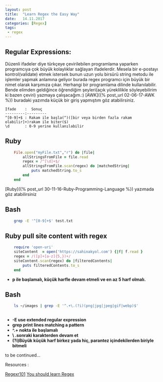 ```yaml
---
layout: post
title:  "Learn Regex the Easy Way"
date:   14.11.2017
categories: [Regex]
tags: 
 - regex
---
```


## Regular Expressions: 
Düzenli ifadeler diye türkçeye çevirilebilen programlama yaparken programcıya çok büyük kolaylıklar sağlayan ifadelerdir.
Mesela bir e-postayı kontrol(validate) etmek istersek bunun uzun yolu birsürü string metodu ile işlemler yapmak anlamına geliyor burada regex programcı için büyük bir nimet olarak karşımıza çıkar.
Herhangi bir programlama dilinde kullanılabilir.
Bende elimden geldiğince öğrendiğim şeyleri(açık yüreklilikle söyleyebilirim ki bazen çeviri) yazmaya çalışacağım.:)
[AWK]({% post_url 02-06-17-AWK %}) buradaki yazımda küçük bir giriş yapmıştım göz atabilirsiniz.

    Ifade    :  Sonuç
    ---------:---------
    ^[0-9]+$ : Rakam ile başla(^)([bir veya birden fazla rakam olabilir]+)rakam ile biter($)
    \d       : 0-9 yerine kullanılabilir

## Ruby
```ruby
    File.open("myFile.txt","r") do |file|
        allStringsFromFile = file.read
        regex = /^[\d]+$/
        allStringsFromFile.scan(regex) do |matchedString|
            puts matchedString.to_s
        end
    end
```
[Ruby]({% post_url 30-11-16-Ruby-Programming-Language %}) yazımada göz atabilirsiniz

## Bash

```sh
    grep -E '^[0-9]+$' test.txt
```
## Ruby pull site content with regex

```ruby
    require 'open-uri'
    siteContent  = open('https://sahinakyol.com') {|f| f.read }
    regex = /([p]+[a-z]{5,})+/ 
    siteContent.scan(regex) do |filteredContents|
        puts filteredContents.to_s
    end
```
-   **p ile başlamalı, küçük harfle devam etmeli ve en az 5 harf olmalı.**

## Bash

```sh
    ls ~/images | grep -E '^.+\.(?i)(png|jpg|jpeg|gif|webp)$'
    
```
-   **-E use extended regular expression**
-   **grep print lines matching a pattern**
-   **^.+ nokta ile başlamalı**
-   **\ .sonraki karakterden devam et**
-   **(?i)Büyük küçük harf birkez yada hiç, parantez içindekilerden biriyle bitmeli** 

to be continued...


Resources :

 [Regexr101](https://regex101.com/)
 [You should learn Regex](https://blog.patricktriest.com/you-should-learn-regex/)